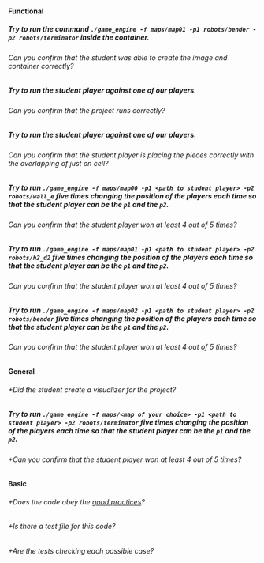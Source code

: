#### Functional

##### Try to run the command `./game_engine -f maps/map01 -p1 robots/bender -p2 robots/terminator` inside the container.

###### Can you confirm that the student was able to create the image and container correctly?

##### Try to run the student player against one of our players.

###### Can you confirm that the project runs correctly?

##### Try to run the student player against one of our players.

###### Can you confirm that the student player is placing the pieces correctly with the overlapping of just on cell?

##### Try to run `./game_engine -f maps/map00 -p1 <path to student player> -p2 robots/wall_e` five times changing the position of the players each time so that the student player can be the `p1` and the `p2`.

###### Can you confirm that the student player won at least 4 out of 5 times?

##### Try to run `./game_engine -f maps/map01 -p1 <path to student player> -p2 robots/h2_d2` five times changing the position of the players each time so that the student player can be the `p1` and the `p2`.

###### Can you confirm that the student player won at least 4 out of 5 times?

##### Try to run `./game_engine -f maps/map02 -p1 <path to student player> -p2 robots/bender` five times changing the position of the players each time so that the student player can be the `p1` and the `p2`.

###### Can you confirm that the student player won at least 4 out of 5 times?

#### General

###### +Did the student create a visualizer for the project?

##### Try to run `./game_engine -f maps/<map of your choice> -p1 <path to student player> -p2 robots/terminator` five times changing the position of the players each time so that the student player can be the `p1` and the `p2`.

###### +Can you confirm that the student player won at least 4 out of 5 times?

#### Basic

###### +Does the code obey the [good practices](../../good-practices/README.md)?

###### +Is there a test file for this code?

###### +Are the tests checking each possible case?
